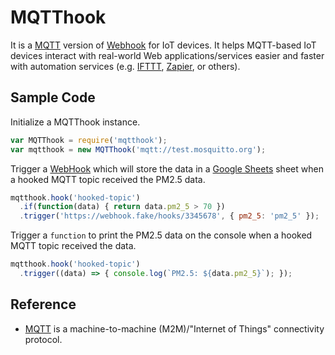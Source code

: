 # MQTThook
It is a [MQTT][mqtt] version of [Webhook][webhook] for IoT devices. It helps MQTT-based IoT devices interact with real-world Web applications/services easier and faster with automation services (e.g. [IFTTT][ifttt], [Zapier][zapier], or others).

## Sample Code
Initialize a MQTThook instance.
```js
var MQTThook = require('mqtthook');
var mqtthook = new MQTThook('mqtt://test.mosquitto.org');
```

Trigger a [WebHook][webhook] which will store the data in a [Google Sheets][google-sheets] sheet when a hooked MQTT topic received the PM2.5 data.
```js
mqtthook.hook('hooked-topic')
  .if(function(data) { return data.pm2_5 > 70 })
  .trigger('https://webhook.fake/hooks/3345678', { pm2_5: 'pm2_5' });
```

Trigger a `function` to print the PM2.5 data on the console when a hooked MQTT topic received the data.
```js
mqtthook.hook('hooked-topic')
  .trigger((data) => { console.log(`PM2.5: ${data.pm2_5}`); });
```

## Reference
- [MQTT][mqtt] is a machine-to-machine (M2M)/"Internet of Things" connectivity protocol.

[webhook]: https://en.wikipedia.org/wiki/Webhook
[mqtt]: http://mqtt.org
[ifttt]: https://ifttt.com
[zapier]: https://zapier.com
[google-sheets]: https://www.google.com/intl/en/sheets/about/

